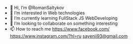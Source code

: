 - 👋 Hi, I’m @RomanSaltykov
- 👀 I’m interested in Web technologies
- 🌱 I’m currently learning FullStack JS WebDeveloping
- 💞️ I’m looking to collaborate on something interesting
- 📫 How to reach me 
https://www.facebook.com/
https://www.instagram.com/?hl=ru
sayenii93@gmail.com

<!---
RomanSaltykov/RomanSaltykov is a ✨ special ✨ repository because its `README.md` (this file) appears on your GitHub profile.
You can click the Preview link to take a look at your changes.
--->
